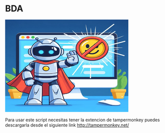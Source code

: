 # BDA


<img src="https://github.com/DonnySandoval/BDA/blob/main/LOG.jpg" alt="Descripción de mi imagen" width="400" height="300">

Para usar este script necesitas tener la extencion de tampermonkey
puedes descargarla desde el siguiente link http://tampermonkey.net/
